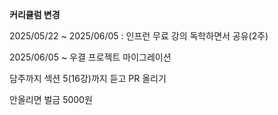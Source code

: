 **커리큘럼 변경**

2025/05/22 ~ 2025/06/05 : 인프런 무료 강의 독학하면서 공유(2주)

2025/06/05 ~  우결 프로젝트 마이그레이션

담주까지 섹션 5(16강)까지 듣고 PR 올리기

안올리면 벌금 5000원